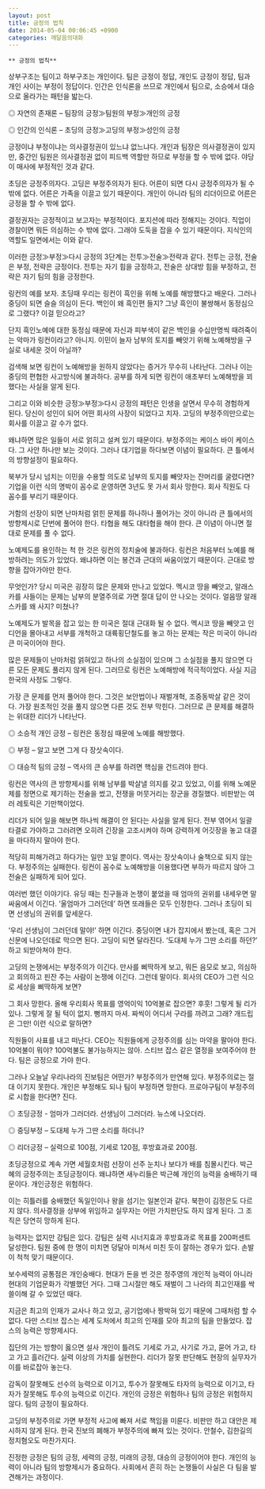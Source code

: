 ```yaml
---
layout: post
title: 긍정의 법칙
date: 2014-05-04 00:06:45 +0900
categories: 깨달음의대화
---
```

 

    ** 긍정의 법칙** 

  


상부구조는 팀이고 하부구조는 개인이다. 팀은 긍정이 정답, 개인도 긍정이 정답, 팀과 개인 사이는 부정이 정답이다. 인간은 인식론을 쓰므로 개인에서 팀으로, 소승에서 대승으로 올라가는 패턴을 밟는다. 

  


◎ 자연의 존재론 – 팀장의 긍정≫팀원의 부정≫개인의 긍정  
      
◎ 인간의 인식론 – 초딩의 긍정≫고딩의 부정≫성인의 긍정 

  


긍정이냐 부정이냐는 의사결정권이 있느냐 없느냐다. 개인과 팀장은 의사결정권이 있지만, 중간인 팀원은 의사결정권 없이 피드백 역할만 하므로 부정을 할 수 밖에 없다. 야당이 매사에 부정적인 것과 같다. 

  


초딩은 긍정주의자다. 고딩은 부정주의자가 된다. 어른이 되면 다시 긍정주의자가 될 수 밖에 없다. 어른은 가족을 이끌고 있기 때문이다. 개인이 아니라 팀의 리더이므로 어른은 긍정을 할 수 밖에 없다. 

  


결정권자는 긍정적이고 보고자는 부정적이다. 포지션에 따라 정해지는 것이다. 직업이 경찰이면 뭐든 의심하는 수 밖에 없다. 그래야 도둑을 잡을 수 있기 때문이다. 지식인의 역할도 일면에서는 이와 같다. 

  


이러한 긍정≫부정≫다시 긍정의 3단계는 전투≫전술≫전략과 같다. 전투는 긍정, 전술은 부정, 전략은 긍정이다. 전투는 자기 힘을 긍정하고, 전술은 상대방 힘을 부정하고, 전략은 자기 팀의 힘을 긍정한다. 

  


링컨의 예를 보자. 초딩때 우리는 링컨이 흑인을 위해 노예를 해방했다고 배운다. 그러나 중딩이 되면 슬슬 의심이 든다. 백인이 왜 흑인편 들지? 그냥 흑인이 불쌍해서 동정심으로 그랬다? 이걸 믿으라고? 

  


단지 흑인노예에 대한 동정심 때문에 자신과 피부색이 같은 백인을 수십만명씩 때려죽이는 악마가 링컨이라고? 아니지. 이민이 늘자 남부의 토지를 빼앗기 위해 노예해방을 구실로 내세운 것이 아닐까? 

  


검색해 보면 링컨이 노예해방을 원하지 않았다는 증거가 무수히 나타난다. 그러나 이는 중딩의 편협한 사고방식에 불과하다. 공부를 하게 되면 링컨이 애초부터 노예해방을 꾀했다는 사실을 알게 된다. 

  


그리고 이와 비슷한 긍정≫부정≫다시 긍정의 패턴은 인생을 살면서 무수히 경험하게 된다. 당신이 성인이 되어 어떤 회사의 사장이 되었다고 치자. 고딩의 부정주의만으로는 회사를 이끌고 갈 수가 없다. 

  


왜냐하면 많은 일들이 서로 얽히고 설켜 있기 때문이다. 부정주의는 케이스 바이 케이스다. 그 사안 하나만 보는 것이다. 그러나 대기업을 하다보면 이념이 필요하다. 큰 틀에서의 방향설정이 필요하다. 

  


북부가 당시 넘치는 이민을 수용할 의도로 남부의 토지를 빼앗자는 잔머리를 굴렸다면? 기업을 이런 식의 명박이 꼼수로 운영하면 3년도 못 가서 회사 망한다. 회사 직원도 다 꼼수를 부리기 때문이다. 

  


거함의 선장이 되면 난마처럼 얽힌 문제를 하나하나 풀어가는 것이 아니라 큰 틀에서의 방향제시로 단번에 풀어야 한다. 타협을 해도 대타협을 해야 한다. 큰 이념이 아니면 절대로 문제를 풀 수 없다. 

  


노예제도를 용인하는 척 한 것은 링컨의 정치술에 불과하다. 링컨은 처음부터 노예를 해방하려는 의도가 있었다. 왜냐하면 이는 봉건과 근대의 싸움이었기 때문이다. 근대로 방향을 잡아가야만 한다. 

  


무엇인가? 당시 미국은 굉장히 많은 문제와 만나고 있었다. 멕시코 땅을 빼앗고, 알래스카를 사들이는 문제는 남부의 분열주의로 가면 절대 답이 안 나오는 것이다. 얼음땅 알래스카를 왜 사지? 미쳤나? 

  


노예제도가 발목을 잡고 있는 한 미국은 절대 근대화 될 수 없다. 멕시코 땅을 빼앗고 인디언을 몰아내고 서부를 개척하고 대륙횡단철도를 놓고 하는 문제는 작은 미국이 아니라 큰 미국이어야 한다. 

  


많은 문제들이 난마처럼 얽혀있고 하나의 소실점이 있으며 그 소실점을 풀지 않으면 다른 모든 문제도 풀리지 않게 된다. 그러므로 링컨은 노예해방에 적극적이었다. 사실 지금 한국의 사정도 그렇다. 

  


가장 큰 문제를 먼저 풀어야 한다. 그것은 보안법이나 재벌개혁, 조중동박살 같은 것이다. 가장 원초적인 것을 풀지 않으면 다른 것도 전부 막힌다. 그러므로 큰 문제를 해결하는 위대한 리더가 나타난다. 

  


◎ 소승적 개인 긍정 – 링컨은 동정심 때문에 노예를 해방했다.  
      
◎ 부정 – 알고 보면 그게 다 장삿속이다.  
      
◎ 대승적 팀의 긍정 – 역사의 큰 승부를 하려면 핵심을 건드려야 한다. 

  


링컨은 역사의 큰 방향제시를 위해 남부를 박살낼 의지를 갖고 있었고, 이를 위해 노예문제를 정면으로 제기하는 전술을 썼고, 전쟁을 머뭇거리는 장군을 경질했다. 비판받는 여러 레토릭은 기만책이었다. 

  


리더가 되어 일을 해보면 하나씩 해결이 안 된다는 사실을 알게 된다. 전부 엮어서 일괄타결로 가야하고 그러려면 오히려 긴장을 고조시켜야 하며 강력하게 어깃장을 놓고 대결을 마다하지 말아야 한다. 

  


적당히 피해가려고 하다가는 일만 꼬일 뿐이다. 역사는 장삿속이나 술책으로 되지 않는다. 부정주의는 실패한다. 링컨이 꼼수로 노예해방을 이용했다면 부하가 따르지 않아 그 전술은 실패하게 되어 있다. 

  


여러번 했던 이야기다. 유딩 때는 친구들과 논쟁이 붙었을 때 엄마의 권위를 내세우면 말싸움에서 이긴다. ‘울엄마가 그러던데’ 하면 또래들은 모두 인정한다. 그러나 초딩이 되면 선생님의 권위를 앞세운다. 

  


‘우리 선생님이 그러던데 말야!’ 하면 이긴다. 중딩이면 내가 잡지에서 봤는데, 혹은 그거 신문에 나오던데로 막으면 된다. 고딩이 되면 달라진다. ‘도대체 누가 그딴 소리를 하던?’ 하고 되받아쳐야 한다. 

  


고딩의 논쟁에서는 부정주의가 이긴다. 만사를 삐딱하게 보고, 뭐든 음모로 보고, 의심하고 회의하고 핀잔 주는 사람이 논쟁에 이긴다. 그런데 말이다. 회사의 CEO가 그런 식으로 세상을 삐딱하게 보면? 

  


그 회사 망한다. 올해 우리회사 목표를 영억이익 10억불로 잡으면? 후훗! 그렇게 될 리가 있나. 그렇게 잘 될 턱이 없지. 뻥까지 마셔. 짜씩이 어디서 구라를 까려고 그래? 개드립은 그만! 이런 식으로 말하면? 

  


직원들이 사표를 내고 떠난다. CEO는 직원들에게 긍정주의를 심는 마약을 팔아야 한다. 10억불이 뭐야? 100억불도 불가능하지는 않아. 스티브 잡스 같은 열정을 보여주어야 한다. 팀은 긍정으로 가야 한다. 

  


그러나 오늘날 우리나라의 진보팀은 어떤가? 부정주의가 만연해 있다. 부정주의로는 절대 이기지 못한다. 개인은 부정해도 되나 팀이 부정하면 망한다. 프로야구팀이 부정주의로 시합을 한다면? 진다. 

  


◎ 초딩긍정 - 엄마가 그러더라. 선생님이 그러더라. 뉴스에 나오더라.  
      
◎ 중딩부정 – 도대체 누가 그딴 소리를 하더니?   
      
◎ 리더긍정 – 실력으로 100점, 기세로 120점, 후방효과로 200점. 

  


초딩긍정으로 계속 가면 세월호처럼 선장이 선주 눈치나 보다가 배를 침몰시킨다. 박근혜의 긍정주의는 초딩긍정이다. 왜냐하면 새누리들은 박근혜 개인의 능력을 숭배하기 때문이다. 개인긍정은 위험하다. 

  


이는 히틀러를 숭배했던 독일인이나 왕을 섬기는 일본인과 같다. 북한이 김정은도 다르지 않다. 의사결정을 상부에 위임하고 실무자는 어떤 가치판단도 하지 않게 된다. 그 조직은 당연히 망하게 된다. 

  


능력자는 없지만 강팀은 있다. 강팀은 실력 시너지효과 후방효과로 목표를 200퍼센트 달성한다. 팀원 중에 한 명이 미치면 덩달아 미쳐서 미친 듯이 잘하는 경우가 있다. 손발이 척척 맞기 때문이다. 

  


보수세력의 공통점은 개인숭배다. 현대가 돈을 번 것은 정주영의 개인적 능력이 아니라 현대의 기업문화가 각별했던 거다. 그때 그시절만 해도 재벌이 그 나라의 최고인재를 싹쓸이해 갈 수 있었던 때다.

  


지금은 최고의 인재가 교사나 하고 있고, 공기업에나 짱박혀 있기 때문에 그때처럼 할 수 없다. 다만 스티브 잡스는 세계 도처에서 최고의 인재를 모아 최고의 팀을 만들었다. 잡스의 능력은 방향제시다. 

  


집단의 가는 방향이 옳으면 설사 개인이 틀려도 기세로 가고, 사기로 가고, 묻어 가고, 타고 가고 흘러간다. 실력 이상의 가치를 실현한다. 리더가 잘못 판단해도 현장의 실무자가 이를 바로잡아 놓는다. 

  


감독이 잘못해도 선수의 능력으로 이기고, 투수가 잘못해도 타자의 능력으로 이기고, 타자가 잘못해도 투수의 능력으로 이긴다. 개인의 긍정은 위험하나 팀의 긍정은 위험하지 않다. 팀의 긍정이 필요하다.

  


고딩의 부정주의로 가면 부정적 사고에 빠져 서로 책임을 미룬다. 비판만 하고 대안은 제시하지 않게 된다. 한국 진보의 폐해가 부정주의에 빠져 있는 것이다. 안철수, 김한길의 정치혐오도 마찬가지다. 

  


진정한 긍정은 팀의 긍정, 세력의 긍정, 미래의 긍정, 대승의 긍정이어야 한다. 개인의 능력이 아니라 팀의 방향제시가 중요하다. 사회에서 흔히 하는 논쟁들이 사실은 다 팀을 발견해가는 과정이다.